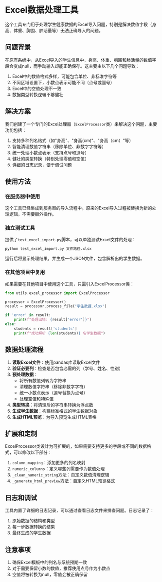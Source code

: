 # Excel数据处理工具

这个工具专门用于处理学生健康数据的Excel导入问题，特别是解决数值字段（身高、体重、胸围、肺活量等）无法正确导入的问题。

## 问题背景

在原有系统中，从Excel导入的学生信息中，身高、体重、胸围和肺活量的数值字段会变成null，而手动输入却能正确保存。这主要由以下几个问题导致：

1. Excel中的数值格式多样，可能包含单位、非标准字符等
2. 不同区域设置下，小数点表示可能不同（点号或逗号）
3. Excel中的空值处理不一致
4. 数据类型转换逻辑不够健壮

## 解决方案

我们创建了一个专门的Excel处理器（`ExcelProcessor`类）来解决这个问题，主要功能包括：

1. 支持多种列名格式（如"身高"、"身高(cm)"、"身高（cm）"等）
2. 智能清理数值字符串（移除单位、非数字字符等）
3. 统一处理小数点表示（支持点号和逗号）
4. 健壮的类型转换（特别处理零值和空值）
5. 详细的日志记录，便于调试问题

## 使用方法

### 在服务器中使用

这个工具已经集成到服务器的导入流程中。原来的Excel导入过程被替换为新的处理逻辑，不需要额外操作。

### 独立测试工具

提供了`test_excel_import.py`脚本，可以单独测试Excel文件的处理：

```bash
python test_excel_import.py 文件路径.xlsx
```

运行后将显示处理结果，并生成一个JSON文件，包含解析出的学生数据。

### 在其他项目中复用

如果需要在其他项目中使用这个工具，只需引入ExcelProcessor类：

```python
from utils.excel_processor import ExcelProcessor

processor = ExcelProcessor()
result = processor.process_file("学生数据.xlsx")

if 'error' in result:
    print(f"处理出错: {result['error']}")
else:
    students = result['students']
    print(f"成功解析 {len(students)} 名学生数据")
```

## 数据处理流程

1. **读取Excel文件**：使用pandas库读取Excel文件
2. **验证必要列**：检查是否包含必需的列（学号、姓名、性别）
3. **预处理数据**：
   - 将所有数值列转为字符串
   - 清理数值字符串（移除非数字字符）
   - 统一小数点表示（逗号替换为点号）
   - 处理空值和特殊值
4. **类型转换**：将清理后的字符串转换为浮点数
5. **生成学生数据**：构建标准格式的学生数据对象
6. **生成HTML预览**：为导入预览生成HTML表格

## 扩展和定制

ExcelProcessor类设计为可扩展的，如果需要支持更多的字段或不同的数据格式，可以修改以下部分：

1. `column_mapping`：添加更多的列名映射
2. `numeric_columns`：定义哪些列需要作为数值处理
3. `_clean_numeric_string`方法：自定义数值清理逻辑
4. `_generate_html_preview`方法：自定义HTML预览格式

## 日志和调试

工具内置了详细的日志记录，可以通过查看日志文件来排查问题。日志记录了：

1. 原始数据的结构和类型
2. 每一步数据转换的结果
3. 最终生成的学生数据

## 注意事项

1. 确保Excel模板中的列名与系统预期一致
2. 对于需要保留小数的数值，推荐使用点号作为小数点
3. 空值将被转换为null，零值会被正确保留 